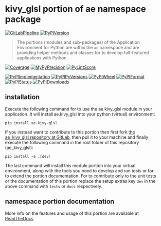 <!--
  THIS FILE IS EXCLUSIVELY MAINTAINED IN THE NAMESPACE ROOT PACKAGE. CHANGES HAVE TO BE DONE THERE.
  All changes will be deployed automatically to all the portions of this namespace package.
-->
# kivy_glsl portion of ae namespace package

[![GitLabPipeline](https://img.shields.io/gitlab/pipeline/ae-group/ae_kivy_glsl/master?logo=python)](
    https://gitlab.com/ae-group/ae_kivy_glsl)
[![PyPIVersion](https://img.shields.io/pypi/v/ae_kivy_glsl)](
    https://pypi.org/project/ae-kivy-glsl/#history)

>The portions (modules and sub-packages) of the Application Environment for Python are within
the `ae` namespace and are providing helper methods and classes for to develop
full-featured applications with Python.

[![Coverage](https://ae-group.gitlab.io/ae_kivy_glsl/coverage.svg)](
    https://ae-group.gitlab.io/ae_kivy_glsl/coverage/ae_kivy_glsl_py.html)
[![MyPyPrecision](https://ae-group.gitlab.io/ae_kivy_glsl/mypy.svg)](
    https://ae-group.gitlab.io/ae_kivy_glsl/lineprecision.txt)
[![PyLintScore](https://ae-group.gitlab.io/ae_kivy_glsl/pylint.svg)](
    https://ae-group.gitlab.io/ae_kivy_glsl/pylint.log)

[![PyPIImplementation](https://img.shields.io/pypi/implementation/ae_kivy_glsl)](
    https://pypi.org/project/ae-kivy-glsl/)
[![PyPIPyVersions](https://img.shields.io/pypi/pyversions/ae_kivy_glsl)](
    https://pypi.org/project/ae-kivy-glsl/)
[![PyPIWheel](https://img.shields.io/pypi/wheel/ae_kivy_glsl)](
    https://pypi.org/project/ae-kivy-glsl/)
[![PyPIFormat](https://img.shields.io/pypi/format/ae_kivy_glsl)](
    https://pypi.org/project/ae-kivy-glsl/)
[![PyPIStatus](https://img.shields.io/pypi/status/ae_kivy_glsl)](
    https://libraries.io/pypi/ae-kivy-glsl)
[![PyPIDownloads](https://img.shields.io/pypi/dm/ae_kivy_glsl)](
    https://pypi.org/project/ae-kivy-glsl/#files)


## installation


Execute the following command for to use the ae.kivy_glsl module in your
application. It will install ae.kivy_glsl into your python (virtual) environment:
 
```shell script
pip install ae-kivy-glsl
```

If you instead want to contribute to this portion then first fork
[the ae_kivy_glsl repository at GitLab](https://gitlab.com/ae-group/ae_kivy_glsl "ae.kivy_glsl code repository"),
then pull it to your machine and finally execute the following command in the root folder
of this repository (ae_kivy_glsl):

```shell script
pip install -e .[dev]
```

The last command will install this module portion into your virtual environment, along with
the tools you need to develop and run tests or for to extend the portion documentation.
For to contribute only to the unit tests or the documentation of this portion replace
the setup extras key `dev` in the above command with `tests` or `docs` respectively.


## namespace portion documentation

More info on the features and usage of this portion are available at
[ReadTheDocs](https://ae.readthedocs.io/en/latest/_autosummary/ae.kivy_glsl.html#module-ae.kivy_glsl
"ae_kivy_glsl documentation").

<!-- Common files version 0.1.66 deployed version 0.1.0 (with 0.1.66)
     to https://gitlab.com/ae-group as ae_kivy_glsl module as well as
     to https://ae-group.gitlab.io with CI check results as well as
     to https://pypi.org/project/ae-kivy-glsl as namespace portion ae-kivy-glsl.
-->
